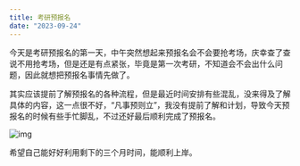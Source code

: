 ```yaml
---
title: 考研预报名
date: "2023-09-24"
---
```


今天是考研预报名的第一天，中午突然想起来预报名会不会要抢考场，庆幸查了查说不用抢考场，但是还是有点紧张，毕竟是第一次考研，不知道会不会出什么问题，因此就想把预报名事情先做了。

其实应该提前了解预报名的各种流程，但是最近时间安排有些混乱，没来得及了解具体的内容，这一点很不好，“凡事预则立”，我没有提前了解和计划，导致今天预报名的时候有些手忙脚乱，不过还好最后顺利完成了预报名。

![img](https://mysite-bucket.oss-cn-wulanchabu.aliyuncs.com/blog_img/%E8%80%83%E7%A0%94%E9%A2%84%E6%8A%A5%E5%90%8D.png?x-oss-process=style/small_size_rule)

希望自己能好好利用剩下的三个月时间，能顺利上岸。